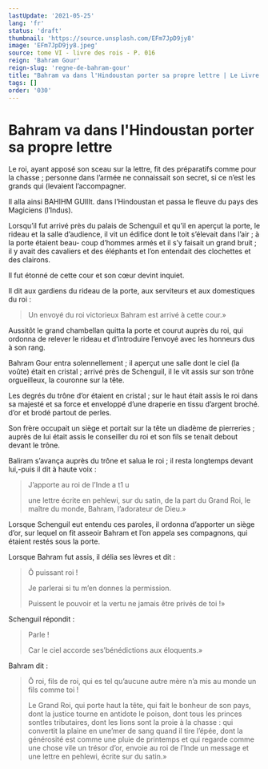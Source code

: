```yaml
---
lastUpdate: '2021-05-25'
lang: 'fr'
status: 'draft'
thumbnail: 'https://source.unsplash.com/EFm7JpD9jy8'
image: 'EFm7JpD9jy8.jpeg'
source: tome VI - livre des rois - P. 016
reign: 'Bahram Gour'
reign-slug: 'regne-de-bahram-gour'
title: "Bahram va dans l'Hindoustan porter sa propre lettre | Le Livre des Rois | Shâhnâmeh"
tags: []
order: '030'
---
```


# Bahram va dans l'Hindoustan porter sa propre lettre

Le roi, ayant apposé son sceau sur la lettre, fit des préparatifs comme pour la chasse ; personne dans l’armée ne connaissait son secret, si ce n’est les grands qui (levaient l’accompagner.

Il alla ainsi BAHIHM GUIlIt. dans l’Hindoustan et passa le fleuve du pays des Magiciens (l’lndus).

Lorsqu’il fut arrivé près du palais de Schenguil et qu’il en aperçut la porte, le rideau et la salle d’audience, il vit un édifice dont le toit s’élevait dans l’air ; à la porte étaient beau-
coup d’hommes armés et il s’y faisait un grand bruit ; il y avait des cavaliers et des éléphants et l’on entendait des clochettes et des clairons.

Il fut étonné de cette cour et son cœur devint inquiet.

Il dit aux gardiens du rideau de la porte, aux serviteurs et aux domestiques du roi :

> Un envoyé du roi victorieux Bahram est arrivé à cette cour.»

Aussitôt le grand chambellan quitta la porte et courut auprès du roi, qui ordonna de relever le rideau et d’introduire l’envoyé avec les honneurs dus à son rang.

Bahram Gour entra solennellement ; il aperçut une salle dont le ciel (la voûte) était en cristal ; arrivé près de Schenguil, il le vit assis sur son trône orgueilleux, la couronne sur la tête.

Les degrés du trône d’or étaient en cristal ; sur le haut était assis le roi dans sa majesté et sa force et enveloppé d’une draperie en tissu d’argent broché. d’or et brodé partout de perles.

Son frère occupait un siège et portait sur la tête un diadème de pierreries ; auprès de lui était assis le conseiller du roi et son fils se tenait debout devant le trône.

Baliram s’avança auprès du trône et salua le roi ; il resta longtemps devant lui,-puis il dit à haute voix :

> J’apporte au roi de l’Inde a t1 u
>
> une lettre écrite en pehlewi, sur du satin, de la part du Grand Roi, le maître du monde, Bahram, l’adorateur de Dieu.»

Lorsque Schenguil eut entendu ces paroles, il ordonna d’apporter un siège d’or, sur lequel on fit asseoir Bahram et l’on appela ses compagnons, qui étaient restés sous la porte.

Lorsque Bahram fut assis, il délia ses lèvres et dit :

> Ô puissant roi !
>
> Je parlerai si tu m’en donnes la permission.
>
> Puissent le pouvoir et la vertu ne jamais être privés de toi !»

Schenguil répondit :

> Parle !
>
> Car le ciel accorde ses’bénédictions aux éloquents.»

Bahram dit :

> Ô roi, fils de roi, qui es tel qu’aucune autre mère n’a mis au monde un fils comme toi !
>
> Le Grand Roi, qui porte haut la tête, qui fait le bonheur de son pays, dont la justice tourne en antidote le poison, dont tous les princes sontles tributaires, dont les lions sont la proie à la chasse : qui convertit la plaine en une’mer de sang quand il tire l’épée, dont la générosité est comme une pluie de printemps et qui regarde comme une chose vile un trésor d’or, envoie au roi de l’Inde un message et une lettre en pehlewi, écrite sur du satin.»
